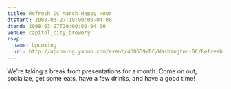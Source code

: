 ```yaml
---
title: Refresh DC March Happy Hour
dtstart: 2008-03-27T19:00:00-04:00
dtend: 2008-03-27T20:00:00-04:00
venue: capitol_city_brewery
rsvp:
  name: Upcoming
  url: http://upcoming.yahoo.com/event/460659/DC/Washington-DC/Refresh-DC-March-Happy-Hour/Capitol-City-Brewery/
---
```


We're taking a break from presentations for a month. Come on out, socialize, get some eats, have a few drinks, and have a good time!
